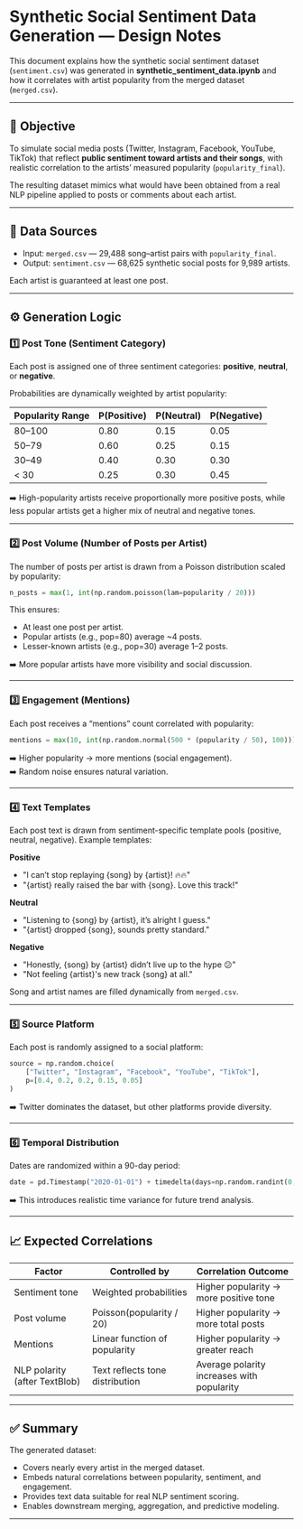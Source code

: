 # Synthetic Social Sentiment Data Generation — Design Notes

This document explains how the synthetic social sentiment dataset (`sentiment.csv`)
was generated in **synthetic_sentiment_data.ipynb** and how it correlates with artist popularity
from the merged dataset (`merged.csv`).

---

## 🎯 Objective

To simulate social media posts (Twitter, Instagram, Facebook, YouTube, TikTok)
that reflect **public sentiment toward artists and their songs**, with realistic
correlation to the artists’ measured popularity (`popularity_final`).

The resulting dataset mimics what would have been obtained from a real NLP pipeline
applied to posts or comments about each artist.

---

## 🧩 Data Sources

- Input: `merged.csv` — 29,488 song–artist pairs with `popularity_final`.
- Output: `sentiment.csv` — 68,625 synthetic social posts for 9,989 artists.

Each artist is guaranteed at least one post.

---

## ⚙️ Generation Logic

### 1️⃣ Post Tone (Sentiment Category)

Each post is assigned one of three sentiment categories:
**positive**, **neutral**, or **negative**.

Probabilities are dynamically weighted by artist popularity:

| Popularity Range | P(Positive) | P(Neutral) | P(Negative) |
| ---------------- | ----------- | ---------- | ----------- |
| 80–100           | 0.80        | 0.15       | 0.05        |
| 50–79            | 0.60        | 0.25       | 0.15        |
| 30–49            | 0.40        | 0.30       | 0.30        |
| < 30             | 0.25        | 0.30       | 0.45        |

➡️ High-popularity artists receive proportionally more positive posts,
while less popular artists get a higher mix of neutral and negative tones.

---

### 2️⃣ Post Volume (Number of Posts per Artist)

The number of posts per artist is drawn from a Poisson distribution
scaled by popularity:

```python
n_posts = max(1, int(np.random.poisson(lam=popularity / 20)))
```

This ensures:

- At least one post per artist.
- Popular artists (e.g., pop=80) average ~4 posts.
- Lesser-known artists (e.g., pop=30) average 1–2 posts.

➡️ More popular artists have more visibility and social discussion.

---

### 3️⃣ Engagement (Mentions)

Each post receives a “mentions” count correlated with popularity:

```python
mentions = max(10, int(np.random.normal(500 * (popularity / 50), 100)))
```

➡️ Higher popularity → more mentions (social engagement).  
➡️ Random noise ensures natural variation.

---

### 4️⃣ Text Templates

Each post text is drawn from sentiment-specific template pools
(positive, neutral, negative). Example templates:

**Positive**

- "I can’t stop replaying {song} by {artist}! 🔥🔥"
- "{artist} really raised the bar with {song}. Love this track!"

**Neutral**

- "Listening to {song} by {artist}, it’s alright I guess."
- "{artist} dropped {song}, sounds pretty standard."

**Negative**

- "Honestly, {song} by {artist} didn’t live up to the hype 😕"
- "Not feeling {artist}'s new track {song} at all."

Song and artist names are filled dynamically from `merged.csv`.

---

### 5️⃣ Source Platform

Each post is randomly assigned to a social platform:

```python
source = np.random.choice(
    ["Twitter", "Instagram", "Facebook", "YouTube", "TikTok"],
    p=[0.4, 0.2, 0.2, 0.15, 0.05]
)
```

➡️ Twitter dominates the dataset, but other platforms provide diversity.

---

### 6️⃣ Temporal Distribution

Dates are randomized within a 90-day period:

```python
date = pd.Timestamp("2020-01-01") + timedelta(days=np.random.randint(0, 90))
```

➡️ This introduces realistic time variance for future trend analysis.

---

## 📈 Expected Correlations

| Factor                        | Controlled by                   | Correlation Outcome                        |
| ----------------------------- | ------------------------------- | ------------------------------------------ |
| Sentiment tone                | Weighted probabilities          | Higher popularity → more positive tone     |
| Post volume                   | Poisson(popularity / 20)        | Higher popularity → more total posts       |
| Mentions                      | Linear function of popularity   | Higher popularity → greater reach          |
| NLP polarity (after TextBlob) | Text reflects tone distribution | Average polarity increases with popularity |

---

## ✅ Summary

The generated dataset:

- Covers nearly every artist in the merged dataset.
- Embeds natural correlations between popularity, sentiment, and engagement.
- Provides text data suitable for real NLP sentiment scoring.
- Enables downstream merging, aggregation, and predictive modeling.

---

